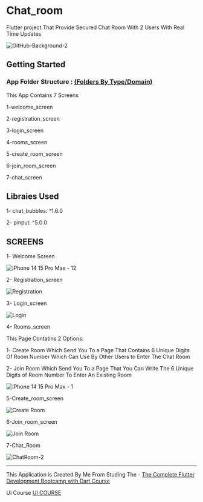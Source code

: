 # Chat_room

Flutter project That Provide Secured Chat Room With 2 Users With Real Time Updates 

![GitHub-Background-2](https://github.com/user-attachments/assets/dc1b0e4c-7ee9-450f-b85e-5f8850784332)

## Getting Started

### App Folder Structure : <ins>(Folders By Type/Domain) </ins>
This App Contains 7 Screens

1-welcome_screen

2-registration_screen

3-login_screen

4-rooms_screen

5-create_room_screen

6-join_room_screen

7-chat_screen

## Libraies Used

1- chat_bubbles: ^1.6.0

2- pinput: ^5.0.0

## SCREENS

1- Welcome Screen

![iPhone 14   15 Pro Max - 12](https://github.com/user-attachments/assets/b4abc611-9764-4b90-8dad-25ea6e319e20)

2- Registration_screen

![Registration](https://github.com/user-attachments/assets/dd6ba174-cc7e-46bf-8b56-2b179d357520)

3- Login_screen

![Login](https://github.com/user-attachments/assets/b1d40f54-1c01-445e-8ea5-bb1fecc8d7e9)

4- Rooms_screen

This Page Contatins 2 Options:

1- Create Room Which Send You To a Page That Contains 6 Unique Digits Of Room Number Which Can Use By Other Users to Enter The Chat Room

2- Join Room Which Send You To a Page That You Can Write The 6 Unique Digits of Room Number To Enter An Existing Room 

![iPhone 14   15 Pro Max - 1](https://github.com/user-attachments/assets/d4483923-f14b-4c2a-b342-9204f1e5bda2)

5-Create_room_screen

![Create Room](https://github.com/user-attachments/assets/f437b4d7-21bf-461b-9606-e26069496847)

6-Join_room_screen

![Join Room](https://github.com/user-attachments/assets/2b52b76c-ba1a-42ff-95c9-e091b03ab2bc)

7-Chat_Room

![ChatRoom-2](https://github.com/user-attachments/assets/69e374ea-13b1-4ca9-90a6-6ba62aed8f47)

---


This Application is Created By Me From Studing The - [The Complete Flutter Development Bootcamp with Dart Course](https://www.udemy.com/course/flutter-bootcamp-with-dart/) 

Ui Course [UI COURSE](https://www.youtube.com/@CodingwithT)
